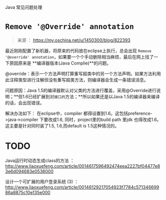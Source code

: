 

Java 常见问题处理

# `Remove '@Override' annotation`
> 来源 ： https://my.oschina.net/u/1450300/blog/822393

最近刚刚配置了新机器，将原来的代码放在eclipse上执行，总会出现 `Remove '@override' annotation`，如果要一个个手动删除相当麻烦，最后在网上找了一下原因原来是 **编译器版本(Java Complie)**的问题。

@override：表示一个方法声明打算重写超类中的另一个方法声明。如果方法利用此注释类型进行注解但没有重写超类方法，则编译器会生成一条错误消息。

问题原因：Java 1.5的编译器默认对父类的方法进行覆盖，采用@Override进行说明；**但1.6已经扩展到对`接口的`方法；**所以如果还是以Java 1.5的编译器来编译的话，会出现错误。

解决办法如下：
在eclipse中，compiler 都得设置到1.6。这包括preference->java->compiler 下要改成1.6, 同时，project里的build path 里jdk 也得改成1.6。 这主要是针对同时装了1.5, 1.6,而default is 1.5这种情况的。


# TODO

Java运行时动态生成class的方法 ： http://www.liaoxuefeng.com/article/0014617596492474eea2227bf04477e83e6d094683e0536000

设计一个可扩展的用户登录系统 (3) ： http://www.liaoxuefeng.com/article/00146129217054923f7784c57134669986a8875c10e135e000